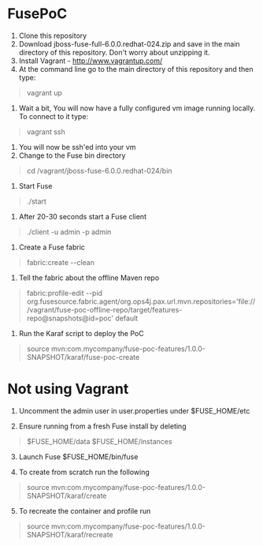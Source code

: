 FusePoC
=======

1. Clone this repository
1. Download jboss-fuse-full-6.0.0.redhat-024.zip and save in the main directory of this repository. Don't worry about unzipping it.
1. Install Vagrant - http://www.vagrantup.com/
1. At the command line go to the main directory of this repository and then type:

> vagrant up

1. Wait a bit, You will now have a fully configured vm image running locally. To connect to it type:

> vagrant ssh

1. You will now be ssh'ed into your vm
1. Change to the Fuse bin directory

> cd /vagrant/jboss-fuse-6.0.0.redhat-024/bin

1. Start Fuse

> ./start

1. After 20-30 seconds start a Fuse client

> ./client -u admin -p admin

1. Create a Fuse fabric

> fabric:create --clean

1. Tell the fabric about the offline Maven repo

> fabric:profile-edit --pid org.fusesource.fabric.agent/org.ops4j.pax.url.mvn.repositories='file:///vagrant/fuse-poc-offline-repo/target/features-repo@snapshots@id=poc' default

1. Run the Karaf script to deploy the PoC

> source mvn:com.mycompany/fuse-poc-features/1.0.0-SNAPSHOT/karaf/fuse-poc-create


Not using Vagrant
=================

1. Uncomment the admin user in user.properties under $FUSE_HOME/etc

2. Ensure running from a fresh Fuse install by deleting 

>	$FUSE_HOME/data
>	$FUSE_HOME/instances
	
3. Launch Fuse $FUSE_HOME/bin/fuse

4. To create from scratch run the following

>	source mvn:com.mycompany/fuse-poc-features/1.0.0-SNAPSHOT/karaf/create
	
5. To recreate the container and profile run

>	source mvn:com.mycompany/fuse-poc-features/1.0.0-SNAPSHOT/karaf/recreate




 
